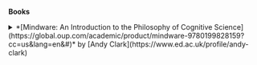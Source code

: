 **Books**
<details>
<summary>*[Mindware: An Introduction to the Philosophy of Cognitive Science] (https://global.oup.com/academic/product/mindware-9780199828159?cc=us&lang=en&#)* by [Andy Clark](https://www.ed.ac.uk/profile/andy-clark)</summary>
<br>
Introduction: (Not) Like a Rock
1. Meat Machines: Mindware as Software
2. Symbol Systems
3. Patterns, Contents, and Causes
4. Connectionism
5. Perception, Action, and the Brain
6. Robots and Artificial Life
7. Dynamics
8. Cognitive Technology: Beyond the Naked Brain
9. Extended Minds?
10. Enacting Perceptual Experience
11. Prediction Machines
12. (Not Really a) Conclusion
Appendix I. Some Backdrop: Dualism, Behaviorism, and Beyond
Appendix II . Consciousness and the Meta-Hard Problem
</details>
